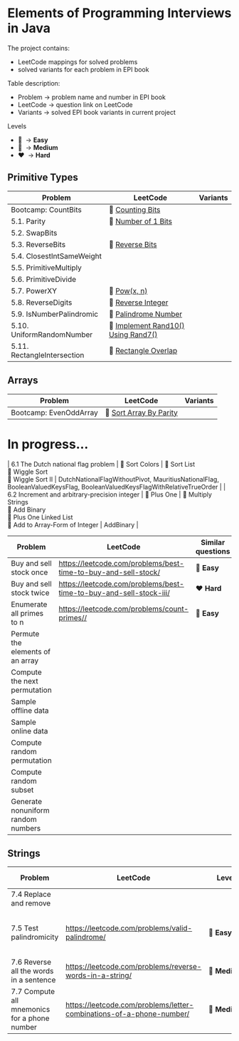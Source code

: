 # Elements of Programming Interviews in Java

The project contains:
* LeetCode mappings for solved problems
* solved variants for each problem in EPI book

Table description:
* Problem -> problem name and number in EPI book
* LeetCode -> question link on LeetCode
* Variants -> solved EPI book variants in current project

Levels
* :green_heart:&nbsp; -> **Easy**
* :yellow_heart:&nbsp; -> **Medium**
* :heart:&nbsp; -> **Hard**

## Primitive Types

| Problem | LeetCode | Variants |
| ------- | -------- | -------- |
| Bootcamp: CountBits | :green_heart:&nbsp;[Counting Bits](https://leetcode.com/problems/counting-bits/) | |
| 5.1. Parity | :green_heart:&nbsp;[Number of 1 Bits](https://leetcode.com/problems/number-of-1-bits/) | |
| 5.2. SwapBits | | |
| 5.3. ReverseBits | :green_heart:&nbsp;[Reverse Bits](https://leetcode.com/problems/reverse-bits/) | |
| 5.4. ClosestIntSameWeight | | |
| 5.5. PrimitiveMultiply | | |
| 5.6. PrimitiveDivide | | |
| 5.7. PowerXY | :yellow_heart:&nbsp;[Pow(x, n)](https://leetcode.com/problems/powx-n/) | |
| 5.8. ReverseDigits | :yellow_heart:&nbsp;[Reverse Integer](https://leetcode.com/problems/reverse-integer/) | |
| 5.9. IsNumberPalindromic | :green_heart:&nbsp;[Palindrome Number](https://leetcode.com/problems/palindrome-number/) | |
| 5.10. UniformRandomNumber | :yellow_heart:&nbsp;[Implement Rand10() Using Rand7()](https://leetcode.com/problems/implement-rand10-using-rand7/) | |
| 5.11. RectangleIntersection | :green_heart:&nbsp;[Rectangle Overlap](https://leetcode.com/problems/rectangle-overlap/) | |

## Arrays
| Problem | LeetCode | Variants |
| ------- | -------- | -------- |
| Bootcamp: EvenOddArray  | :green_heart:&nbsp;[Sort Array By Parity](https://leetcode.com/problems/sort-array-by-parity/) | |

# In progress...
| 6.1 The Dutch national flag problem | :yellow_heart:&nbsp;Sort Colors | :yellow_heart:&nbsp;Sort List<br/>:yellow_heart:&nbsp;Wiggle Sort<br/>:yellow_heart:&nbsp;Wiggle Sort II | DutchNationalFlagWithoutPivot, MauritiusNationalFlag, BooleanValuedKeysFlag, BooleanValuedKeysFlagWithRelativeTrueOrder | 
| 6.2 Increment and arbitrary-precision integer | :green_heart:&nbsp;Plus One | :yellow_heart:&nbsp;Multiply Strings<br/>:green_heart:&nbsp;Add Binary<br/>:yellow_heart:&nbsp;Plus One Linked List<br/>:green_heart:&nbsp;Add to Array-Form of Integer | AddBinary |

|Problem|LeetCode|Similar questions|Similar questions
|---|---|---|---|
|Buy and sell stock once|https://leetcode.com/problems/best-time-to-buy-and-sell-stock/|:green_heart:&nbsp;**Easy**|
|Buy and sell stock twice|https://leetcode.com/problems/best-time-to-buy-and-sell-stock-iii/|:heart:&nbsp;**Hard**|
|Enumerate all primes to n|https://leetcode.com/problems/count-primes//|:green_heart:&nbsp;**Easy**|
|Permute the elements of an array|
|Compute the next permutation|
|Sample offline data|
|Sample online data|
|Compute random permutation|
|Compute random subset|
|Generate nonuniform random numbers|

## Strings

|Problem|LeetCode|Level|Similar questions|Variants
|---|---|---|---|---|
|7.4 Replace and remove| | | |TelexEncoding, MergeTwoSortedArrays|
|7.5 Test palindromicity|https://leetcode.com/problems/valid-palindrome/|:green_heart:&nbsp;**Easy**|Valid Palindrome II, Palindrome Linked List| |
|7.6 Reverse all the words in a sentence|https://leetcode.com/problems/reverse-words-in-a-string/|:yellow_heart:&nbsp;**Medium**|Reverse Words in a String II| |
|7.7 Compute all mnemonics for a phone number|https://leetcode.com/problems/letter-combinations-of-a-phone-number/|:yellow_heart:&nbsp;**Medium**|Generate Parentheses, Combination Sum, Binary Watch| |
